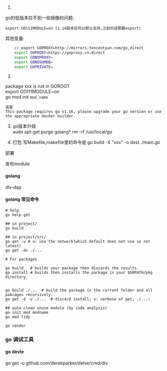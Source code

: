 1. 
go的低版本拉不到一些镜像的问题:

    export GO111MODULE=on (1.14版本后可以默认支持,之前的话需要export)

其他变量:  
~~~sh
    // export GOPROXY=http://mirrors.tencentyun.com/go,direct
    export GOPROXY=https://goproxy.cn,direct
    export GONOPROXY=
    export GONOSUMDB=
    export GOPRIVATE=
~~~

2.
package xxx is not in GOROOT  
    export GO111MODULE=on  
    go mod init `mod_name`  

    或者
    This package requires go v1.16, please upgrade your go version or use the appropriate docker builder.

3. go版本升级  
    sudo apt-get purge golang*
    rm -rf /usr/local/go

4. 打包
    写Makefile,makefile里的命令是 go build -X "xxx" -o dest ./main.go

部署

发布module

#### golang
dlv-dap


#### golang 常见命令
~~~
# help
go help get

## in project/
go build  

## in project/src/
go get -u # u: use the network(which default does not use so not latest)
go get -dv ./...

# For packages

go build   # builds your package then discards the results.
go install # builds then installs the package in your $GOPATH/pkg directory.


go build ./...  # build the package in the current folder and all pakcages recursively.
go get -d -v ./...  # discard install; v: verbose of get; ./...: 

## auto clean unuse module (by code analysis)
go init mod modname
go mod tidy

go vendor

~~~

### go 调试工具
#### go devle

go get -u github.com/derekparker/delve/cmd/dlv
